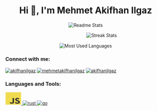 <h1 align="center">Hi 👋, I'm Mehmet Akifhan Ilgaz</h1>




<p align="center" > <img align="center"  src="https://github-readme-stats.vercel.app/api?username=akifhanilgaz&show_icons=true&locale=en&theme=algolia" alt="Readme Stats" /></p>
<p align="center" style="padding-left:100px;"> <img align="center"  src="https://github-readme-streak-stats.herokuapp.com/?user=akifhanilgaz&theme=algolia" alt="Streak Stats" /></p>

<p align="center"> <img align="center"  src="https://github-readme-stats.vercel.app/api/top-langs/?username=AkifhanIlgaz&theme=algolia&hide=Makefile,RenderScript,HTML,CSS,Solidity" alt="Most Used Languages" /></p>

<h3 align="left">Connect with me:</h3>
<p align="left">
<a href="https://twitter.com/akifhanilgaz" target="blank"><img align="center" src="https://raw.githubusercontent.com/rahuldkjain/github-profile-readme-generator/master/src/images/icons/Social/twitter.svg" alt="akifhanilgaz" height="30" width="40" /></a>
<a href="https://linkedin.com/in/mehmetakifhanilgaz" target="blank"><img align="center" src="https://raw.githubusercontent.com/rahuldkjain/github-profile-readme-generator/master/src/images/icons/Social/linked-in-alt.svg" alt="mehmetakifhanilgaz" height="30" width="40" /></a>
<a href="https://www.leetcode.com/akifhanilgaz" target="blank"><img align="center" src="https://raw.githubusercontent.com/rahuldkjain/github-profile-readme-generator/master/src/images/icons/Social/leet-code.svg" alt="akifhanilgaz" height="30" width="40" /></a>
</p>

<h3 align="left">Languages and Tools:</h3>
 
<a href="https://developer.mozilla.org/en-US/docs/Web/JavaScript" target="_blank" rel="noreferrer"> <img src="https://raw.githubusercontent.com/devicons/devicon/master/icons/javascript/javascript-original.svg" alt="javascript" width="50" height="40"/> </a> 
<a href="https://www.rust-lang.org" target="_blank" rel="noreferrer"> <img src="https://encrypted-tbn0.gstatic.com/images?q=tbn:ANd9GcS-mEJYO1teHZ2xd7d_bp911aAoqJyPxd5ivuQNKr8mgw&s" alt="rust" width="50" height="40" background-color="white"/> </a> 
<a href="https://go.dev" target="_blank" rel="noreferrer"> <img src="https://www.svgrepo.com/download/353830/gopher.svg" alt="go" width="50" height="40" background-color="white"/> </a> 

